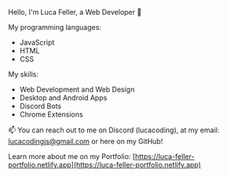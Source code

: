 Hello, I'm Luca Feller, a Web Developer 👋

My programming languages:
- JavaScript
- HTML
- CSS
  
My skills:
- Web Development and Web Design
- Desktop and Android Apps
- Discord Bots
- Chrome Extensions

📫 You can reach out to me on Discord (lucacoding), at my email: lucacodingjs@gmail.com or here on my GitHub!

Learn more about me on my Portfolio: [https://luca-feller-portfolio.netlify.app](https://luca-feller-portfolio.netlify.app)

<!---
VaffanClash/VaffanClash is a ✨ special ✨ repository because its `README.md` (this file) appears on your GitHub profile.
You can click the Preview link to take a look at your changes.
--->
